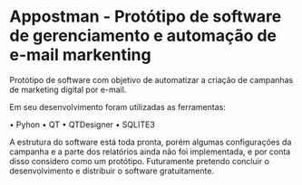 <h1>Appostman - Protótipo de software de gerenciamento e automação de e-mail markenting</h1>

Protótipo de software com objetivo de automatizar a criação de campanhas de marketing digital por e-mail. 

Em seu desenvolvimento foram utilizadas as ferramentas:

• Pyhon
• QT
• QTDesigner
• SQLITE3

A estrutura do software está toda pronta, porém algumas configurações da campanha e a parte dos relatórios ainda não foi implementada, e por conta disso considero como um protótipo. Futuramente pretendo concluir o desenvolvimento e distribuir o software gratuitamente.
